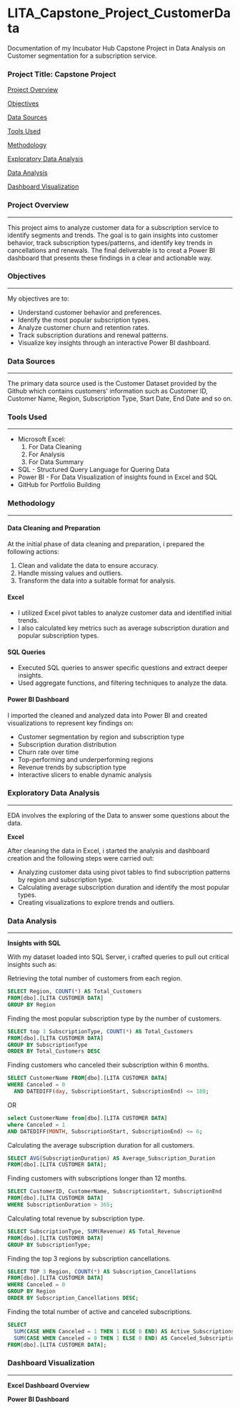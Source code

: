 # LITA_Capstone_Project_CustomerData
Documentation of my Incubator Hub Capstone Project in Data Analysis on Customer segmentation for a subscription service.

### Project Title: Capstone Project

[Project Overview](#project-overview)

[Objectives](#objectives)

[Data Sources](#data-sources)

[Tools Used](#tools-used)

[Methodology](#methodology)

[Exploratory Data Analysis](#exploratory-data-analysis)

[Data Analysis](#data-analysis)

[Dashboard Visualization](#dashboard-visualization)

### Project Overview
---

This project aims to analyze customer data for a subscription service to identify segments and trends. The goal is to gain insights into customer behavior, track subscription types/patterns, and identify key trends in cancellations and renewals. The final deliverable is to creat a Power BI dashboard that presents these findings in a clear and actionable way.

### Objectives
---
My objectives are to: 
- Understand customer behavior and preferences.
- Identify the most popular subscription types.
- Analyze customer churn and retention rates.
- Track subscription durations and renewal patterns.
- Visualize key insights through an interactive Power BI dashboard.

### Data Sources
---
The primary data source used is the Customer Dataset provided by the Github which contains customers' information such as Customer ID, Customer Name, Region, Subscription Type, Start Date, End Date and so on.

### Tools Used
---
- Microsoft Excel: 
  1. For Data Cleaning
   2. For Analysis
   3. For Data Summary
- SQL - Structured Query Language for Quering Data 
- Power BI - For Data Visualization of insights found in Excel and SQL
- GitHub for Portfolio Building

### Methodology
---

#### Data Cleaning and Preparation

At the initial phase of data cleaning and preparation, i prepared the following actions:
1. Clean and validate the data to ensure accuracy.
2. Handle missing values and outliers.
3. Transform the data into a suitable format for analysis.

#### Excel

- I utilized Excel pivot tables to analyze customer data and identified initial trends.
- I also calculated key metrics such as average subscription duration and popular subscription types.

#### SQL Queries

- Executed SQL queries to answer specific questions and extract deeper insights.
- Used aggregate functions, and filtering techniques to analyze the data.

#### Power BI Dashboard

I imported the cleaned and analyzed data into Power BI and created visualizations to represent key findings on:
- Customer segmentation by region and subscription type
- Subscription duration distribution
- Churn rate over time
- Top-performing and underperforming regions
- Revenue trends by subscription type
- Interactive slicers to enable dynamic analysis


### Exploratory Data Analysis
---
EDA involves the exploring of the Data to answer some questions about the data.

**Excel** 

After cleaning the data in Excel, i started the analysis and dashboard creation and the following steps were carried out:

- Analyzing customer data using pivot tables to find subscription patterns by region and subscription type.
- Calculating average subscription duration and identify the most popular types.
- Creating visualizations to explore trends and outliers.



 ### Data Analysis
 ---

 **Insights with SQL**
 
 With my dataset loaded into SQL Server, i crafted queries to pull out critical insights such as:
 
 Retrieving the total number of customers from each region.
 ```SQL
SELECT Region, COUNT(*) AS Total_Customers
FROM[dbo].[LITA CUSTOMER DATA]
GROUP BY Region
```
Finding the most popular subscription type by the number of customers.
```SQL
SELECT top 1 SubscriptionType, COUNT(*) AS Total_Customers
FROM[dbo].[LITA CUSTOMER DATA]
GROUP BY SubscriptionType
ORDER BY Total_Customers DESC
```
Finding customers who canceled their subscription within 6 months.
```SQL
SELECT CustomerName FROM[dbo].[LITA CUSTOMER DATA]
WHERE Canceled = 0
  AND DATEDIFF(day, SubscriptionStart, SubscriptionEnd) <= 180;
```
OR
```SQL
select CustomerName from[dbo].[LITA CUSTOMER DATA]
where Canceled = 1
AND DATEDIFF(MONTH, SubscriptionStart, SubscriptionEnd) <= 6;
```
Calculating the average subscription duration for all customers.
```SQL
SELECT AVG(SubscriptionDuration) AS Average_Subscription_Duration
FROM[dbo].[LITA CUSTOMER DATA];
```
Finding customers with subscriptions longer than 12 months.
```SQL
SELECT CustomerID, CustomerName, SubscriptionStart, SubscriptionEnd
FROM[dbo].[LITA CUSTOMER DATA]
WHERE SubscriptionDuration > 365;
```
Calculating total revenue by subscription type.
```SQL
SELECT SubscriptionType, SUM(Revenue) AS Total_Revenue
FROM[dbo].[LITA CUSTOMER DATA]
GROUP BY SubscriptionType;
```
Finding the top 3 regions by subscription cancellations.
```SQL
SELECT TOP 3 Region, COUNT(*) AS Subscription_Cancellations
FROM[dbo].[LITA CUSTOMER DATA]
WHERE Canceled = 0
GROUP BY Region
ORDER BY Subscription_Cancellations DESC;
```
Finding the total number of active and canceled subscriptions.
```SQL
SELECT
  SUM(CASE WHEN Canceled = 1 THEN 1 ELSE 0 END) AS Active_Subscriptions,
  SUM(CASE WHEN Canceled = 0 THEN 1 ELSE 0 END) AS Canceled_Subscriptions
FROM[dbo].[LITA CUSTOMER DATA];
```

### Dashboard Visualization
---

**Excel Dashboard Overview**

**Power BI Dashboard**




